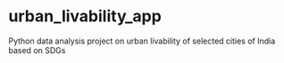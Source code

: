 # urban_livability_app
Python data analysis project on urban livability of selected cities of India based on SDGs
